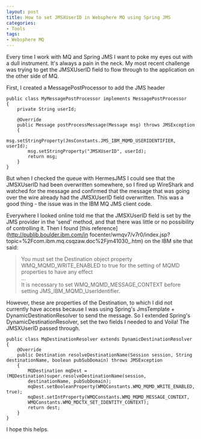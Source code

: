 ```yaml
---
layout: post
title: How to set JMSXUserID in Websphere MQ using Spring JMS
categories: 
- Tools
tags: 
- Websphere MQ
---
```


Every time I work with MQ and Spring JMS I want to poke my eyes out with a
dull instrument. It's always a pain in the neck. My most recent challenge was
trying to get the JMSXUserID field to flow through to the application on the
other side of MQ.

First, I created a MessagePostProcessor to add the JMS header  

	public class MyMessagePostProcessor implements MessagePostProcessor  
	{  
		private String userId;

		@Override  
		public Message postProcessMessage(Message msg) throws JMSException  
		{  
			msg.setStringProperty(JmsConstants.JMS_IBM_MQMD_USERIDENTIFIER, userId);  
			msg.setStringProperty("JMSXUserID", userId);  
			return msg;  
		}  
	}  

But when I checked the queue with HermesJMS I could see that the JMSXUserID
had been overwritten somewhere, so I fired up WireShark and watched for the
message and confirmed that the message that was going over the wire already
had the JMSXUserID field overwritten. This was a good thing - the issue was in
the IBM MQ JMS client code.

Everywhere I looked online told me that the JMSXUserID field is set by the JMS
provider in the 'send' method, and that there was little or no possibility of
controlling it. Then I found [this reference](http://publib.boulder.ibm.com/in
focenter/wmqv7/v7r0/index.jsp?topic=%2Fcom.ibm.mq.csqzaw.doc%2Fjm41030_.htm)
on the IBM site that said:

> You must set the Destination object property WMQ_MQMD_WRITE_ENABLED to true
for the setting of MQMD properties to have any effect  
...  
It is necessary to set WMQ_MQMD_MESSAGE_CONTEXT before setting
JMS_IBM_MQMD_UserIdentifier.

However, these are properties of the Destination, to which I did not currently
have access because I was using Spring's JmsTemplate +
DynamicDestinationResolver to send the message. So I extended Spring's
DynamicDestinationResolver, set the two fields I needed to and Voila! The
JMSXUserID passed through.

	public class MqDestinationResolver extends DynamicDestinationResolver  
	{  
		@Override  
		public Destination resolveDestinationName(Session session, String destinationName, boolean pubSubDomain) throws JMSException  
		{  
			MQDestination mqDest = (MQDestination)super.resolveDestinationName(session,
			destinationName, pubSubDomain);  
			mqDest.setBooleanProperty(WMQConstants.WMQ_MQMD_WRITE_ENABLED, true);  
			mqDest.setIntProperty(WMQConstants.WMQ_MQMD_MESSAGE_CONTEXT,
			WMQConstants.WMQ_MDCTX_SET_IDENTITY_CONTEXT);  
			return dest;  
		}  
	}  

I hope this helps.

